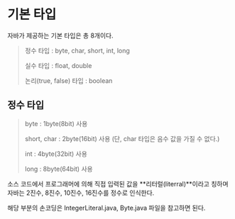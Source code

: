 # 기본 타입

자바가 제공하는 기본 타입은 총 8개이다.

> 정수 타입 : byte, char, short, int, long
>
> 실수 타입 : float, double
>
> 논리(true, false) 타입 : boolean

## 정수 타입

> byte : 1byte(8bit) 사용
>
> short, char : 2byte(16bit) 사용 (단, char 타입은 음수 값을 가질 수 없다.)
>
> int : 4byte(32bit) 사용
>
> long : 8byte(64bit) 사용

소스 코드에서 프로그래머에 의해 직접 입력된 값을 **리터럴(literral)**이라고 칭하며 자바는 2진수, 8진수, 10진수, 16진수를 정수로 인식한다.

해당 부분의 손코딩은 IntegerLiteral.java, Byte.java 파일을 참고하면 된다.
